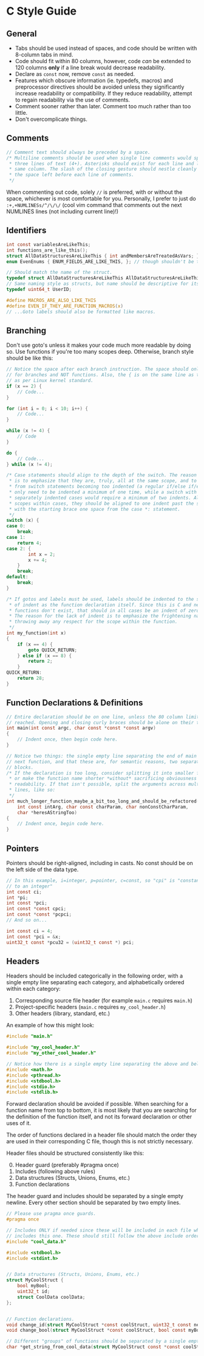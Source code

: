 # C Style Guide

## General

* Tabs should be used instead of spaces, and code should be written with
8-column tabs in mind.
* Code should fit within 80 columns, however, code *can* be extended to 120
columns **only** if a line break would decrease readability.
* Declare as `const` now, remove `const` as needed.
* Features which obscure information (ie. typedefs, macros) and preprocessor
directives should be avoided unless they significantly increase readability or
compatibility. If they reduce readability, attempt to regain readability via
the use of comments.
* Comment sooner rather than later. Comment too much rather than too little.
* Don't overcomplicate things.

## Comments

```c
// Comment text should always be preceded by a space.
/* Multiline comments should be used when single line comments would span over
 * three lines of text (4+). Asterisks should exist for each line and lie on the
 * same column. The slash of the closing gesture should nestle cleanly within
 * the space left before each line of comments.
 */
```

When commenting out code, solely `//` is preferred, with or without the space,
whichever is most comfortable for you. Personally, I prefer to just do
`:+,+NUMLINESs/^/\/\/` (cool vim command that comments out the next NUMLINES
lines (not including current line)!)

## Identifiers

```c
int const variablesAreLikeThis;
int functions_are_like_this();
struct AllDataStructuresAreLikeThis { int andMembersAreTreatedAsVars; };
enum EvenEnums { ENUM_FIELDS_ARE_LIKE_THIS, }; // though shouldn't be this long

// Should match the name of the struct.
typedef struct AllDataStructuresAreLikeThis AllDataStructuresAreLikeThis;
// Same naming style as structs, but name should be descriptive for its use.
typedef uint64_t UserID;

#define MACROS_ARE_ALSO_LIKE_THIS
#define EVEN_IF_THEY_ARE_FUNCTION_MACROS(x)
// ...Goto labels should also be formatted like macros.
```

## Branching

Don't use goto's unless it makes your code much more readable by doing so. Use
functions if you're too many scopes deep. Otherwise, branch style should be like
this:

```c
// Notice the space after each branch instruction. The space should only exist
// for branches and NOT functions. Also, the { is on the same line as the branch
// as per Linux kernel standard.
if (x == 2) {
	// Code...
}

for (int i = 0; i < 10; i++) {
	// Code...
}

while (x != 4) {
	// Code
}

do {
	// Code...
} while (x != 4);

/* Case statements should align to the depth of the switch. The reason for this
 * is to emphasize that they are, truly, all at the same scope, and to prevent
 * from switch statements becoming too indented (a regular if/else if/else would
 * only need to be indented a minimum of one time, while a switch with
 * separately indented cases would require a minimum of two indents. Also, for
 * scopes within cases, they should be aligned to one indent past the switch,
 * with the starting brace one space from the case *: statement.
 */
switch (x) {
case 0:
	break;
case 1:
	return 4;
case 2: {
		int x = 2;
		x += 4;
	}
	break;
default:
	break;
}

/* If gotos and labels must be used, labels should be indented to the same level
 * of indent as the function declaration itself. Since this is C and nested
 * functions don't exist, that should in all cases be an indent of zero columns.
 * The reason for the lack of indent is to emphasize the frightening nature of
 * throwing away any respect for the scope within the function.
 */
int my_function(int x)
{
	if (x == 4) {
		goto QUICK_RETURN;
	} else if (x == 8) {
		return 2;
	}
QUICK_RETURN:
	return 28;
}
```

## Function Declarations & Definitions

```c
// Entire declaration should be on one line, unless the 80 column limit is
// reached. Opening and closing curly braces should be alone on their two lines.
int main(int const argc, char const *const *const argv)
{
	// Indent once, then begin code here.
}

// Notice two things: the single empty line separating the end of main and the
// next function, and that these are, for semantic reasons, two separate comment
// blocks.
/* If the declaration is too long, consider splitting it into smaller functions
 * or make the function name shorter *without* sacrificing obviousness and
 * readability. If that isn't possible, split the arguments across multiple
 * lines, like so:
 */
int much_longer_function_maybe_a_bit_too_long_and_should_be_refactored(
	int const intArg, char const charParam, char nonConstCharParam,
	char *heresAStringToo)
{
	// Indent once, begin code here.
}
```

## Pointers

Pointers should be right-aligned, including in casts. No const should be on the
left side of the data type.

```c
// In this example, i=integer, p=pointer, c=const, so "cpi" is "constant pointer
// to an integer"
int const ci;
int *pi;
int const *pci;
int const *const cpci;
int const *const *pcpci;
// And so on...

int const ci = 4;
int const *pci = &x;
uint32_t const *pcu32 = (uint32_t const *) pci;
```

## Headers

Headers should be included categorically in the following order, with a single
empty line separating each category, and alphabetically ordered within each
category:

1. Corresponding source file header (for example `main.c` requires `main.h`)
2. Project-specific headers (`main.c` requires `my_cool_header.h`)
3. Other headers (library, standard, etc.)

An example of how this might look:

```c
#include "main.h"

#include "my_cool_header.h"
#include "my_other_cool_header.h"

// Notice how there is a single empty line separating the above and below.
#include <math.h>
#include <pthread.h>
#include <stdbool.h>
#include <stdio.h>
#include <stdlib.h>
```

Forward declaration should be avoided if possible. When searching for a function
name from top to bottom, it is most likely that you are searching for the
definition of the function itself, and not its forward declaration or other uses
of it.

The order of functions declared in a header file should match the order they are
used in their corresponding C file, though this is not strictly necessary.

Header files should be structured consistently like this:

0. Header guard (preferably #pragma once)
1. Includes (following above rules)
2. Data structures (Structs, Unions, Enums, etc.)
3. Function declarations

The header guard and includes should be separated by a single empty newline.
Every other section should be separated by two empty lines.

```c
// Please use pragma once guards.
#pragma once

// Includes ONLY if needed since these will be included in each file which also
// includes this one. These should still follow the above include order rule.
#include "cool_data.h"

#include <stdbool.h>
#include <stdint.h>


// Data structures (Structs, Unions, Enums, etc.)
struct MyCoolStruct {
	bool myBool;
	uint32_t id;
	struct CoolData coolData;
};


// Function declarations.
void change_id(struct MyCoolStruct *const coolStruct, uint32_t const newId);
void change_bool(struct MyCoolStruct *const coolStruct, bool const myBool);

// Different "groups" of functions should be separated by a single empty line.
char *get_string_from_cool_data(struct MyCoolStruct const *const coolStruct);
```

